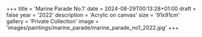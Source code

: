 +++
title = 'Marine Parade No.1'
date = 2024-08-29T00:13:28+01:00
draft = false
year = '2022'
description = 'Acrylic on canvas'
size = '91x91cm'
gallery = 'Private Collection'
image = 'images/paintings/marine_parade/marine_parade_no1_2022.jpg'
+++
